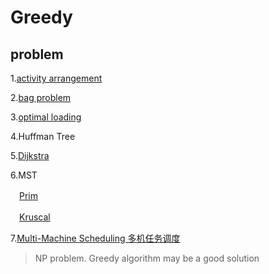 # Greedy
## problem
1.[activity arrangement](https://github.com/Iris-Song/algorithm/blob/main/Greedy/activity%20arrangement.cpp)

2.[bag problem](https://github.com/Iris-Song/algorithm/blob/main/Greedy/bag.cpp)

3.[optimal loading](https://github.com/Iris-Song/algorithm/blob/main/Greedy/optimal%20loading.cpp)

4.Huffman Tree

5.[Dijkstra](https://github.com/Iris-Song/algorithm/blob/main/Greedy/Dijkstra.cpp)

6.MST

　[Prim](https://github.com/Iris-Song/algorithm/blob/main/Greedy/Prim.cpp)

　[Kruscal](https://github.com/Iris-Song/algorithm/blob/main/Greedy/Kruscal.cpp)

7.[Multi-Machine Scheduling 多机任务调度](https://github.com/Iris-Song/algorithm/blob/main/Greedy/Multi-Machine%20Scheduling.cpp)

>NP problem. Greedy algorithm may be a good solution
